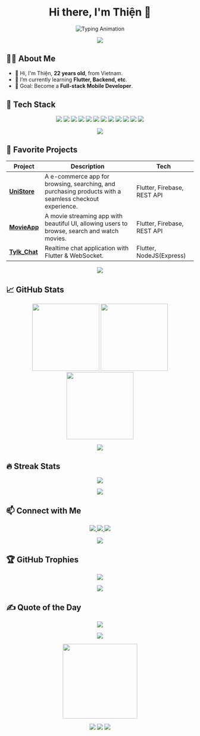 <h1 align="center">
  Hi there, I'm Thiện 👋
</h1>

<p align="center">
  <img src="https://readme-typing-svg.herokuapp.com?font=Fira+Code&weight=500&size=25&pause=1000&color=00FF00&center=true&vCenter=true&width=500&lines=Mobile+Developer;Flutter+%7C+Backend+Lover;Always+Learning+New+Things;Nothing+Can+Stop+Me" alt="Typing Animation" />
</p>

<p align="center">
  <img src="https://capsule-render.vercel.app/api?type=waving&color=gradient&height=80&section=header" />
</p>


## 👨‍💻 About Me
- 👋 Hi, I'm Thiện, **<!--AGE-->22<!--AGE--> years old**, from Vietnam.
- 🌱 I’m currently learning **Flutter, Backend, etc**.
- 🎯 Goal: Become a **Full-stack Mobile Developer**.

## 🚀 Tech Stack
<p align="center">
  <img src="https://img.shields.io/badge/Dart-0175C2?style=for-the-badge&logo=dart&logoColor=white" />
  <img src="https://img.shields.io/badge/Flutter-02569B?style=for-the-badge&logo=flutter&logoColor=white" />
  <img src="https://img.shields.io/badge/Node.js-43853D?style=for-the-badge&logo=node.js&logoColor=white" />
  <img src="https://img.shields.io/badge/PHP-777BB4?style=for-the-badge&logo=php&logoColor=white" />
  <img src="https://img.shields.io/badge/Laravel-FF2D20?style=for-the-badge&logo=laravel&logoColor=white" />
  <img src="https://img.shields.io/badge/MySQL-4479A1?style=for-the-badge&logo=mysql&logoColor=white" />
  <img src="https://img.shields.io/badge/JavaScript-F7DF1E?style=for-the-badge&logo=javascript&logoColor=black" />
  <img src="https://img.shields.io/badge/HTML5-E34F26?style=for-the-badge&logo=html5&logoColor=white" />
  <img src="https://img.shields.io/badge/CSS3-1572B6?style=for-the-badge&logo=css3&logoColor=white" />
  <img src="https://img.shields.io/badge/Firebase-FFCA28?style=for-the-badge&logo=firebase&logoColor=black" />
  <img src="https://img.shields.io/badge/Git-F05032?style=for-the-badge&logo=git&logoColor=white" />
  <img src="https://img.shields.io/badge/GitHub-181717?style=for-the-badge&logo=github&logoColor=white" />
</p>

<p align="center">
  <img src="https://capsule-render.vercel.app/api?type=waving&color=gradient&height=80&section=header" />
</p>


## 🌟 Favorite Projects
| Project | Description | Tech |
|---------|-------------|------|
| [**UniStore**](https://github.com/thienkk25/UniStore) |A e-commerce app for browsing, searching, and purchasing products with a seamless checkout experience. | Flutter, Firebase, REST API |
| [**MovieApp**](https://github.com/thienkk25/MovieApp) | A movie streaming app with beautiful UI, allowing users to browse, search and watch movies. | Flutter, Firebase, REST API |
| [**Tylk_Chat**](https://github.com/thienkk25/Tylk_Chat) | Realtime chat application with Flutter & WebSocket. | Flutter, NodeJS(Express) |

<p align="center">
  <img src="https://capsule-render.vercel.app/api?type=waving&color=gradient&height=80&section=header" />
</p>


## 📈 GitHub Stats
<p align="center">
  <img height="180em" src="https://github-readme-stats.vercel.app/api?username=thienkk25&show_icons=true&theme=vision-friendly-dark" />
  <img height="180em" src="https://github-readme-stats.vercel.app/api/top-langs/?username=thienkk25&layout=compact&theme=react" />
  <img height="180em" src="https://github-readme-activity-graph.vercel.app/graph?username=thienkk25&theme=tokyo-night" />
</p>

<p align="center">
  <img src="https://capsule-render.vercel.app/api?type=waving&color=gradient&height=80&section=header" />
</p>


## 🔥 Streak Stats
<p align="center">
  <img src="https://github-readme-streak-stats.herokuapp.com?user=thienkk25&theme=codeSTACKr&hide_border=true" />
</p>

<p align="center">
  <img src="https://capsule-render.vercel.app/api?type=waving&color=gradient&height=80&section=header" />
</p>


## 📫 Connect with Me
<p align="center">
  <a href="https://www.facebook.com/thiennguyen.dzzz">
    <img src="https://img.shields.io/badge/Facebook-1877F2?style=for-the-badge&logo=facebook&logoColor=white" />
  </a>
  <a href="https://www.linkedin.com/in/thi%E1%BB%87n-nguy%E1%BB%85n-373462286/">
    <img src="https://img.shields.io/badge/LinkedIn-0077B5?style=for-the-badge&logo=linkedin&logoColor=white" />
  </a>
  <a href="mailto:thienkka25@gmail.com">
    <img src="https://img.shields.io/badge/Gmail-D14836?style=for-the-badge&logo=gmail&logoColor=white" />
  </a>
</p>

<p align="center">
  <img src="https://capsule-render.vercel.app/api?type=waving&color=gradient&height=80&section=header" />
</p>


## 🏆 GitHub Trophies
<p align="center">
  <img src="https://github-profile-trophy.vercel.app/?username=thienkk25&theme=radical&no-frame=true&no-bg=true&margin-w=4" />
</p>

<p align="center">
  <img src="https://capsule-render.vercel.app/api?type=waving&color=gradient&height=80&section=header" />
</p>


## ✍️ Quote of the Day
<p align="center">
  <img src="https://quotes-github-readme.vercel.app/api?type=horizontal&theme=dracula" />
</p>

<p align="center">
  <img src="https://capsule-render.vercel.app/api?type=waving&color=gradient&height=80&section=header" />
</p>

<p align="center">
  <img height="200em" src="https://github-readme-activity-graph.vercel.app/graph?username=thienkk25&theme=tokyo-night" />
</p>

<p align="center">
  <img src="https://komarev.com/ghpvc/?username=thienkk25&color=blueviolet&style=flat-square&label=Profile+Views" />
  <img src="https://img.shields.io/github/followers/thienkk25?label=Followers&style=flat-square&color=blue" />
  <img src="https://img.shields.io/github/stars/thienkk25?label=Stars&style=flat-square&color=yellow" />
</p>